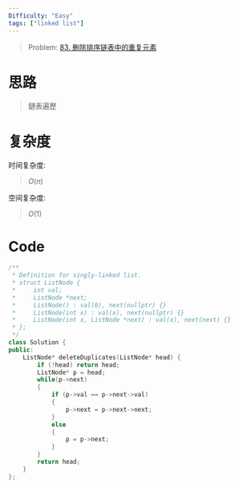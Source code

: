 ```yaml
---
Difficulty: "Easy"
tags: ["linked list"]
---
```


> Problem: [83. 删除排序链表中的重复元素](https://leetcode.cn/problems/remove-duplicates-from-sorted-list/description/)

# 思路

> 鏈表遍歷

# 复杂度

时间复杂度:
> $O(n)$

空间复杂度:
> $O(1)$



# Code
```C++ []
/**
 * Definition for singly-linked list.
 * struct ListNode {
 *     int val;
 *     ListNode *next;
 *     ListNode() : val(0), next(nullptr) {}
 *     ListNode(int x) : val(x), next(nullptr) {}
 *     ListNode(int x, ListNode *next) : val(x), next(next) {}
 * };
 */
class Solution {
public:
    ListNode* deleteDuplicates(ListNode* head) {
        if (!head) return head;
        ListNode* p = head;
        while(p->next)
        {
            if (p->val == p->next->val)
            {
                p->next = p->next->next;
            }
            else
            {
                p = p->next;
            }
        }
        return head;
    }
};
```
  
